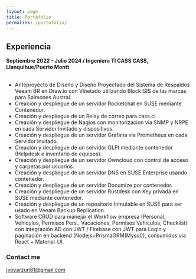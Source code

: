 ```yaml
---
layout: page
title: Portafolio
permalink: /portafolio/
---
```



## Experiencia

**Septiembre 2022 - Julio 2024 / Ingeniero TI CASS CASS, Llanquihue/Puerto Montt**<br/><br/>
  - Anteproyecto de Diseño y Diseño Proyectado del Sistema de Respaldos Veeam BR en Draw.io con Viñetado utilizando Block GIS de las marcas para Salmones Austral.<br/>
  - Creación y despliegue de un servidor Rocketchat en SUSE mediante Contenedor.<br/>
  - Creación y despliegue de un Relay de correo para cass.cl.<br/>
  - Creación y despliegue de Nagios con monitorizacion via SNMP y NRPE en cada Servidor Invitado y dispositivos.<br/>
  - Creación y despliegue de un servidor Grafana via Prometheus en cada Servidor Invitado.<br/>
  - Creación y despliegue de un servidor GLPI mediante contenedor (Helpdesk e inventario de equipos).<br/>
  - Creación y despliegue de un servidor Owncloud con control de acceso y carpetas por usuarios.<br/>
  - Creación y despliegue de un servidor DNS en SUSE Enterprise usando contenedor.<br/>
  - Creación y despliegue de un servidor Documize por contenedor.<br/>
  - Creación y despliegue de un servidor Rustdesk con Key privada en SUSE mediante contenedor.<br/>
  - Creación y despliegue de un repositorio Inmutable en SUSE para ser usado en Veeam Backup Replication.<br/>
  - Software CRUD para manejar el Workflow empresa (Personal, Vehiculos, Permisos Pers., Vacaciones, Permisos Vehiculos, Checklist) con integración AD con JWT / Firebase con JWT para Login y paginación en backend (Nodejs+PrismaORM(Mysql)), consumidos via React + Material-UI.<br/>


### Contact me

[jvoyarzun81@gmail.com](mailto:jvoyarzun81@gmail.com)
